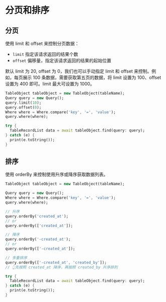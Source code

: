 # 分页和排序

## 分页

使用 limit 和 offset 来控制分页数据：

- `limit`  指定该请求返回的结果个数
- `offset`  偏移量，指定该请求返回的结果的起始位置

默认 limit 为 20, offset 为 0，我们也可以手动指定 limit 和 offset 来控制。例如，每页展示 100 条数据，需要获取第五页的数据，将 limit 设置为 100、offset 设置为 400 即可。limit 最大可设置为 1000。

```dart
TableObject tableObject = new TableObject(tableName);
Query query = new Query();
query.limit(10);
query.offset(0);
Where where = Where.compare('key', '=', 'value');
query.where(where);

try {
  TableRecordList data = await tableObject.find(query: query);
} catch (e) {
  print(e.toString());
}
```

## 排序

使用 orderBy 来控制使用升序或降序获取数据列表。

```dart
TableObject tableObject = new TableObject(tableName);

Query query = new Query();
Where where = Where.compare('key', '=', 'value');
query.where(where);

// 升序
query.orderBy('created_at');
// or
query.orderBy(['created_at']);

// 降序
query.orderBy('-created_at');
// or
query.orderBy(['-created_at']);

// 多重排序
query.orderBy(['-created_at', 'created_by']);
// 👆先按照 created_at 降序，再按照 created_by 升序排列

try {
  TableRecordList data = await tableObject.find(query: query);
} catch (e) {
  print(e.toString());
}
```